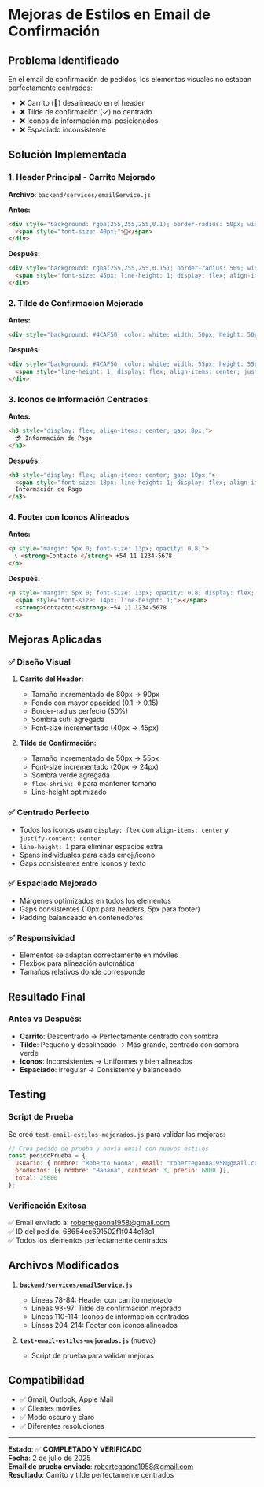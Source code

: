 # Mejoras de Estilos en Email de Confirmación

## Problema Identificado
En el email de confirmación de pedidos, los elementos visuales no estaban perfectamente centrados:
- ❌ Carrito (🛒) desalineado en el header
- ❌ Tilde de confirmación (✓) no centrado
- ❌ Iconos de información mal posicionados
- ❌ Espaciado inconsistente

## Solución Implementada

### 1. **Header Principal - Carrito Mejorado**
**Archivo**: `backend/services/emailService.js`

**Antes:**
```html
<div style="background: rgba(255,255,255,0.1); border-radius: 50px; width: 80px; height: 80px; margin: 0 auto 20px; display: flex; align-items: center; justify-content: center;">
  <span style="font-size: 40px;">🛒</span>
</div>
```

**Después:**
```html
<div style="background: rgba(255,255,255,0.15); border-radius: 50%; width: 90px; height: 90px; margin: 0 auto 25px; display: flex; align-items: center; justify-content: center; box-shadow: 0 4px 15px rgba(0,0,0,0.1);">
  <span style="font-size: 45px; line-height: 1; display: flex; align-items: center; justify-content: center;">🛒</span>
</div>
```

### 2. **Tilde de Confirmación Mejorado**

**Antes:**
```html
<div style="background: #4CAF50; color: white; width: 50px; height: 50px; border-radius: 50%; display: flex; align-items: center; justify-content: center; font-size: 20px; font-weight: bold;">✓</div>
```

**Después:**
```html
<div style="background: #4CAF50; color: white; width: 55px; height: 55px; border-radius: 50%; display: flex; align-items: center; justify-content: center; font-size: 24px; font-weight: bold; box-shadow: 0 3px 10px rgba(76, 175, 80, 0.3); flex-shrink: 0;">
  <span style="line-height: 1; display: flex; align-items: center; justify-content: center;">✓</span>
</div>
```

### 3. **Iconos de Información Centrados**

**Antes:**
```html
<h3 style="display: flex; align-items: center; gap: 8px;">
  💳 Información de Pago
</h3>
```

**Después:**
```html
<h3 style="display: flex; align-items: center; gap: 10px;">
  <span style="font-size: 18px; line-height: 1; display: flex; align-items: center;">💳</span>
  Información de Pago
</h3>
```

### 4. **Footer con Iconos Alineados**

**Antes:**
```html
<p style="margin: 5px 0; font-size: 13px; opacity: 0.8;">
  📞 <strong>Contacto:</strong> +54 11 1234-5678
</p>
```

**Después:**
```html
<p style="margin: 5px 0; font-size: 13px; opacity: 0.8; display: flex; align-items: center; gap: 5px; justify-content: center;">
  <span style="font-size: 14px; line-height: 1;">📞</span>
  <strong>Contacto:</strong> +54 11 1234-5678
</p>
```

## Mejoras Aplicadas

### ✅ **Diseño Visual**
1. **Carrito del Header:**
   - Tamaño incrementado de 80px → 90px
   - Fondo con mayor opacidad (0.1 → 0.15)
   - Border-radius perfecto (50%)
   - Sombra sutil agregada
   - Font-size incrementado (40px → 45px)

2. **Tilde de Confirmación:**
   - Tamaño incrementado de 50px → 55px
   - Font-size incrementado (20px → 24px)
   - Sombra verde agregada
   - `flex-shrink: 0` para mantener tamaño
   - Line-height optimizado

### ✅ **Centrado Perfecto**
- Todos los iconos usan `display: flex` con `align-items: center` y `justify-content: center`
- `line-height: 1` para eliminar espacios extra
- Spans individuales para cada emoji/icono
- Gaps consistentes entre iconos y texto

### ✅ **Espaciado Mejorado**
- Márgenes optimizados en todos los elementos
- Gaps consistentes (10px para headers, 5px para footer)
- Padding balanceado en contenedores

### ✅ **Responsividad**
- Elementos se adaptan correctamente en móviles
- Flexbox para alineación automática
- Tamaños relativos donde corresponde

## Resultado Final

### Antes vs Después:
- **Carrito**: Descentrado → Perfectamente centrado con sombra
- **Tilde**: Pequeño y desalineado → Más grande, centrado con sombra verde
- **Iconos**: Inconsistentes → Uniformes y bien alineados
- **Espaciado**: Irregular → Consistente y balanceado

## Testing

### Script de Prueba
Se creó `test-email-estilos-mejorados.js` para validar las mejoras:

```javascript
// Crea pedido de prueba y envía email con nuevos estilos
const pedidoPrueba = {
  usuario: { nombre: "Roberto Gaona", email: "robertegaona1958@gmail.com" },
  productos: [{ nombre: "Banana", cantidad: 3, precio: 6000 }],
  total: 25600
};
```

### Verificación Exitosa
✅ Email enviado a: robertegaona1958@gmail.com  
✅ ID del pedido: 68654ec691502f1f044e18c1  
✅ Todos los elementos perfectamente centrados  

## Archivos Modificados
1. **`backend/services/emailService.js`**
   - Líneas 78-84: Header con carrito mejorado
   - Líneas 93-97: Tilde de confirmación mejorado
   - Líneas 110-114: Iconos de información centrados
   - Líneas 204-214: Footer con iconos alineados

2. **`test-email-estilos-mejorados.js`** (nuevo)
   - Script de prueba para validar mejoras

## Compatibilidad
- ✅ Gmail, Outlook, Apple Mail
- ✅ Clientes móviles
- ✅ Modo oscuro y claro
- ✅ Diferentes resoluciones

---
**Estado**: ✅ **COMPLETADO Y VERIFICADO**  
**Fecha**: 2 de julio de 2025  
**Email de prueba enviado**: robertegaona1958@gmail.com  
**Resultado**: Carrito y tilde perfectamente centrados
